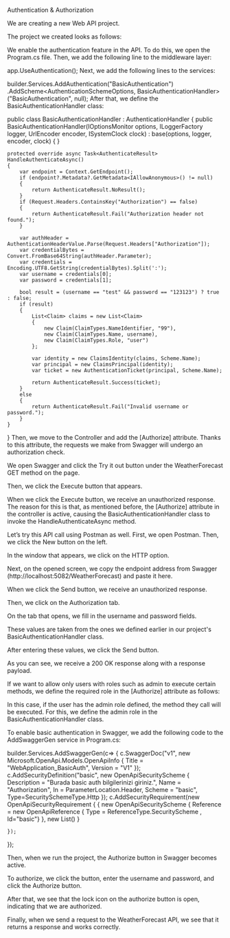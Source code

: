 Authentication & Authorization

We are creating a new Web API project.

The project we created looks as follows:

We enable the authentication feature in the API. To do this, we open the Program.cs file. Then, we add the following line to the middleware layer:

app.UseAuthentication();
Next, we add the following lines to the services:

builder.Services.AddAuthentication("BasicAuthentication")
    .AddScheme<AuthenticationSchemeOptions, BasicAuthenticationHandler>("BasicAuthentication", null);
After that, we define the BasicAuthenticationHandler class:

public class BasicAuthenticationHandler : AuthenticationHandler<AuthenticationSchemeOptions>
{
    public BasicAuthenticationHandler(IOptionsMonitor<AuthenticationSchemeOptions> options, ILoggerFactory logger, UrlEncoder encoder, ISystemClock clock)
        : base(options, logger, encoder, clock)
    {
    }

    protected override async Task<AuthenticateResult> HandleAuthenticateAsync()
    {
        var endpoint = Context.GetEndpoint();
        if (endpoint?.Metadata?.GetMetadata<IAllowAnonymous>() != null)
        {
            return AuthenticateResult.NoResult();
        }
        if (Request.Headers.ContainsKey("Authorization") == false)
        {
            return AuthenticateResult.Fail("Authorization header not found.");
        }

        var authHeader = AuthenticationHeaderValue.Parse(Request.Headers["Authorization"]);
        var credentialBytes = Convert.FromBase64String(authHeader.Parameter);
        var credentials = Encoding.UTF8.GetString(credentialBytes).Split(':');
        var username = credentials[0];
        var password = credentials[1];

        bool result = (username == "test" && password == "123123") ? true : false;
        if (result)
        {
            List<Claim> claims = new List<Claim>
            {
                new Claim(ClaimTypes.NameIdentifier, "99"),
                new Claim(ClaimTypes.Name, username),
                new Claim(ClaimTypes.Role, "user")
            };

            var identity = new ClaimsIdentity(claims, Scheme.Name);
            var principal = new ClaimsPrincipal(identity);
            var ticket = new AuthenticationTicket(principal, Scheme.Name);

            return AuthenticateResult.Success(ticket);
        }
        else
        {
            return AuthenticateResult.Fail("Invalid username or password.");
        }
    }
}
Then, we move to the Controller and add the [Authorize] attribute. Thanks to this attribute, the requests we make from Swagger will undergo an authorization check.

We open Swagger and click the Try it out button under the WeatherForecast GET method on the page.

Then, we click the Execute button that appears.

When we click the Execute button, we receive an unauthorized response. The reason for this is that, as mentioned before, the [Authorize] attribute in the controller is active, causing the BasicAuthenticationHandler class to invoke the HandleAuthenticateAsync method.

Let’s try this API call using Postman as well.
First, we open Postman. Then, we click the New button on the left.

In the window that appears, we click on the HTTP option.

Next, on the opened screen, we copy the endpoint address from Swagger (http://localhost:5082/WeatherForecast) and paste it here.

When we click the Send button, we receive an unauthorized response.

Then, we click on the Authorization tab.

On the tab that opens, we fill in the username and password fields.

These values are taken from the ones we defined earlier in our project's BasicAuthenticationHandler class.

After entering these values, we click the Send button.

As you can see, we receive a 200 OK response along with a response payload.

If we want to allow only users with roles such as admin to execute certain methods, we define the required role in the [Authorize] attribute as follows:

In this case, if the user has the admin role defined, the method they call will be executed. For this, we define the admin role in the BasicAuthenticationHandler class.

To enable basic authentication in Swagger, we add the following code to the AddSwaggerGen service in Program.cs:

builder.Services.AddSwaggerGen(c=>
{
    c.SwaggerDoc("v1", new Microsoft.OpenApi.Models.OpenApiInfo { Title = "WebApplication_BasicAuth", Version = "V1" });
    c.AddSecurityDefinition("basic", new OpenApiSecurityScheme
        {
        Description = "Burada basic auth bilgilerinizi giriniz.",
        Name = "Authorization",
        In = ParameterLocation.Header,
        Scheme = "basic",
        Type=SecuritySchemeType.Http
});
    c.AddSecurityRequirement(new OpenApiSecurityRequirement
    {
        {
            new OpenApiSecurityScheme
            {
                Reference = new OpenApiReference { Type = ReferenceType.SecurityScheme , Id="basic"}
            },
                new List<string>()
            }

    });
});

Then, when we run the project, the Authorize button in Swagger becomes active.

To authorize, we click the button, enter the username and password, and click the Authorize button.

After that, we see that the lock icon on the authorize button is open, indicating that we are authorized.

Finally, when we send a request to the WeatherForecast API, we see that it returns a response and works correctly.
